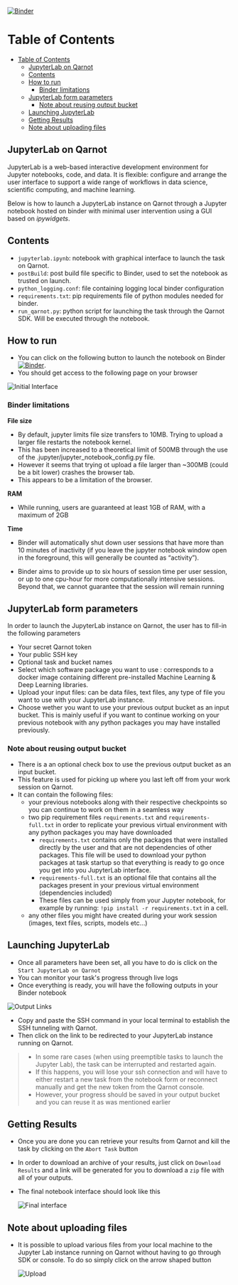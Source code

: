 [![Binder](https://mybinder.org/badge_logo.svg)](https://mybinder.org/v2/gh/qarnot/qarnot-jupyterlab-binder/HEAD?urlpath=%2Ftree%2Fjupyterlab.ipynb)

# Table of Contents
- [Table of Contents](#table-of-contents)
  - [JupyterLab on Qarnot](#jupyterlab-on-qarnot)
  - [Contents](#contents)
  - [How to run](#how-to-run)
    - [Binder limitations](#binder-limitations)
  - [JupyterLab form parameters](#jupyterlab-form-parameters)
    - [Note about reusing output bucket](#note-about-reusing-output-bucket)
  - [Launching JupyterLab](#launching-jupyterlab)
  - [Getting Results](#getting-results)
  - [Note about uploading files](#note-about-uploading-files)

## JupyterLab on Qarnot

JupyterLab is a web-based interactive development environment for Jupyter notebooks, code, and data. It is flexible: configure and arrange the user interface to support a wide range of workflows in data science, scientific computing, and machine learning.

Below is how to launch a JupyterLab instance on Qarnot through a Jupyter notebook hosted on binder with minimal user intervention using a GUI based on *ipywidgets*.

## Contents

* `jupyterlab.ipynb`: notebook with graphical interface to launch the task on Qarnot.
* `postBuild`: post build file specific to Binder, used to set the notebook as trusted on launch.
* `python_logging.conf`: file containing logging local binder configuration
* `requirements.txt`: pip requirements file of python modules needed for binder.
* `run_qarnot.py`: python script for launching the task through the Qarnot SDK. Will be executed through the notebook.

## How to run

* You can click on the following button to launch the notebook on Binder [![Binder](https://mybinder.org/badge_logo.svg)](https://mybinder.org/v2/gh/qarnot/qarnot-jupyterlab-binder/HEAD?urlpath=%2Ftree%2Fjupyterlab.ipynb).
* You should get access to the following page on your browser
  
![Initial Interface](screenshots/jupyterlab-1.png)

### Binder limitations

**File size**

* By default, jupyter limits file size transfers to 10MB. Trying to upload a larger file restarts the notebook kernel.
* This has been increased to a theoretical limit of 500MB through the use of the .jupyter/jupyter_notebook_config.py file.
* However it seems that trying ot upload a file larger than ~300MB (could be a bit lower) crashes the browser tab.
* This appears to be a limitation of the browser.

**RAM**

* While running, users are guaranteed at least 1GB of RAM, with a maximum of 2GB

**Time**

* Binder will automatically shut down user sessions that have more than 10 minutes of inactivity (if you leave the jupyter notebook window open in the foreground, this   will generally be counted as “activity”).

* Binder aims to provide up to six hours of session time per user session, or up to one cpu-hour for more computationally intensive sessions. Beyond that, we   cannot guarantee that the session will remain running

## JupyterLab form parameters

In order to launch the JupyterLab instance on Qarnot, the user has to fill-in the following parameters
* Your secret Qarnot token
* Your public SSH key
* Optional task and bucket names
* Select which software package you want to use : corresponds to a docker image containing different pre-installed Machine Learning & Deep Learning libraries.
* Upload your input files: can be data files, text files, any type of file you want to use with your JupyterLab instance.
* Choose wether you want to use your previous output bucket as an input bucket. This is mainly useful if you want to continue working on your previous notebook with any python packages you may have installed previously.
  
### Note about reusing output bucket
* There is a an optional check box to use the previous output bucket as an input bucket.
* This feature is used for picking up where you last left off from your work session on Qarnot.
* It can contain the following files: 
  * your previous notebooks along with their respective checkpoints so you can continue to work on them in a seamless way
  * two pip requirement files `requirements.txt` and `requirements-full.txt` in order to replicate your previous virtual environment with any python packages you may have downloaded
    * `requirements.txt` contains only the packages that were installed directly by the user and that are not dependencies of other packages. This file will be used to download your python packages at task startup so that everything is ready to go once you get into you JupyterLab interface.
    * `requirements-full.txt` is an optional file that contains all the packages present in your previous virtual environment (dependencies included)
    * These files can be used simply from your Jupyter notebook, for example by running: `!pip install -r requirements.txt` in a cell.
  * any other files you might have created during your work session (images, text files, scripts, models etc...)

## Launching JupyterLab

* Once all parameters have been set, all you have to do is click on the `Start JupyterLab on Qarnot`
* You can monitor your task's progress through live logs
* Once everything is ready, you will have the following outputs in your Binder notebook
  
![Output Links](screenshots/output-links.png)
  
* Copy and paste the SSH command in your local terminal to establish the SSH tunneling with Qarnot.
* Then click on the link to be redirected to your JupyterLab instance running on Qarnot.

>* In some rare cases (when using preemptible tasks to launch the Jupyter Lab), the task can be interrupted and restarted again. 
>* If this happens, you will lose your ssh connection and will have to either restart a new task from the notebook form or reconnect manually and get the new token from the Qarnot console.
>* However, your progress should be saved in your output bucket and you can reuse it as was mentioned earlier
## Getting Results

* Once you are done you can retrieve your results from Qarnot and kill the task by clicking on the `Abort Task` button
* In order to download an archive of your results, just click on `Download Results` and a link will be generated for you to download a `zip` file with all of your outputs.
* The final notebook interface should look like this

  ![Final interface](screenshots/jupyterlab-2.png)

## Note about uploading files
* It is possible to upload various files from your local machine to the Jupyter Lab instance running on Qarnot without having to go through SDK or console. To do so simply click on the arrow shaped button 
 
  ![Upload](screenshots/upload-button.png)